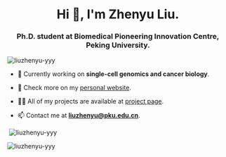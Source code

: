<h1 align="center">Hi 👋, I'm Zhenyu Liu.</h1>
<h3 align="center">Ph.D. student at Biomedical Pioneering Innovation Centre, Peking University.</h3>

<p align="left"> <img src="https://komarev.com/ghpvc/?username=liuzhenyu-yyy&label=Profile%20Views&color=8dd3c7&style=flat" alt="liuzhenyu-yyy" /> </p>

- 🔭 Currently working on **single-cell genomics and cancer biology**.

- 📝 Check more on my [personal website](https://tc17-liuzhenyu.space).

- 👨‍💻 All of my projects are available at [project page](https://tc17-liuzhenyu.space/tabs/projects.html).

- 📫 Contact me at **liuzhenyu@pku.edu.cn**.

<p>&nbsp;<img align="center" src="https://github-readme-stats.vercel.app/api?username=liuzhenyu-yyy&show_icons=true&locale=en&count_private=true" alt="liuzhenyu-yyy" /></p>
<p><img align="left" src="https://github-readme-stats.vercel.app/api/top-langs?username=liuzhenyu-yyy&show_icons=true&count_private=true&locale=en&layout=compact&langs_count=6&exclude_repo=WithHer" alt="liuzhenyu-yyy" /></p>

